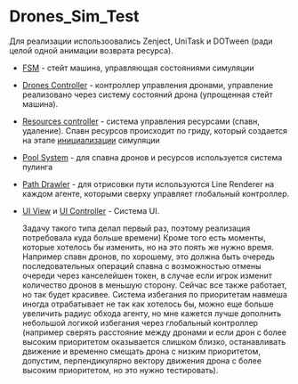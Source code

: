 # Drones_Sim_Test

Для реализации использоовались Zenject, UniTask и DOTween (ради целой одной анимации возврата ресурса).
- [FSM](https://github.com/SotegPublic/Drones_Sim_Test/tree/main/Assets/Scripts/Infrastructure/GameStateMachine) - стейт машина, управляющая состояниями симуляции
- [Drones Controller](https://github.com/SotegPublic/Drones_Sim_Test/blob/main/Assets/Scripts/Drones/DronesController.cs) - контроллер управления дронами, управление реализовано через систему состояний дрона (упрощенная стейт машина).
- [Resources controller](https://github.com/SotegPublic/Drones_Sim_Test/blob/main/Assets/Scripts/ResourcesFolder/ResourcesController.cs) - система управления ресурсами (спавн, удаление). Спавн ресурсов происходит по гриду, который создается на этапе [инициализации](https://github.com/SotegPublic/Drones_Sim_Test/blob/main/Assets/Scripts/Infrastructure/GameStateMachine/States/GamePreparationState.cs) симуляции
- [Pool System](https://github.com/SotegPublic/Drones_Sim_Test/tree/main/Assets/Scripts/Infrastructure/Pool) - для спавна дронов и ресурсов используется система пулинга
- [Path Drawler](https://github.com/SotegPublic/Drones_Sim_Test/blob/main/Assets/Scripts/Drones/DrawDronePathController.cs) - для отрисовки пути используются Line Renderer на каждом агенте, которыми сверху управляет глобальный контроллер.
- [UI View](https://github.com/SotegPublic/Drones_Sim_Test/blob/main/Assets/Scripts/UI/Views/MainUIView.cs) и [UI Controller](https://github.com/SotegPublic/Drones_Sim_Test/blob/main/Assets/Scripts/UI/Controllers/MainUIController.cs) - Система UI.

  Задачу такого типа делал первый раз, поэтому реализация потребовала куда больше времени) Кроме того есть моменты, которые хотелось бы изменить, но на это поять же нужно время. Например спавн дронов, по хорошему, это должна быть очередь последовательных операций спавна с возможностью отмены очереди через канселейшен токен, в случае если игрок изменит количество дронов в меньшую сторону. Сейчас все также работает, но так будет красивее. Система избегания по приоритетам навмеша иногда отрабатывает не так как хотелось бы, можно еще больше увеличить радиус обхода агенту, но мне кажется лучше дополнить небольшой логикой избегания через глобальный контроллер (например сверять расстояние между дронами и если дрон с более высоким приоритетом оказывается слишком близко, останавливать движение и временно смещать дрона с низким приоритетом, допустим, перпендикулярно вектору движения дрона с более высоким приоритетом, но это нужно тестировать).
